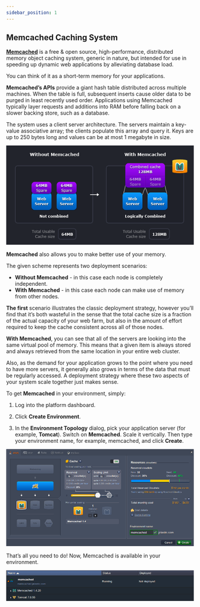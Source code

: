 ```yaml
---
sidebar_position: 1
---
```


## Memcached Caching System

**[Memcached](https://memcached.org/)** is a free & open source, high-performance, distributed memory object caching system, generic in nature, but intended for use in speeding up dynamic web applications by alleviating database load.

You can think of it as a short-term memory for your applications.

**Memcached’s APIs** provide a giant hash table distributed across multiple machines. When the table is full, subsequent inserts cause older data to be purged in least recently used order. Applications using Memcached typically layer requests and additions into RAM before falling back on a slower backing store, such as a database.

The system uses a client server architecture. The servers maintain a key-value associative array; the clients populate this array and query it. Keys are up to 250 bytes long and values can be at most 1 megabyte in size.

<div style={{
    display:'flex',
    justifyContent: 'center',
    margin: '0 0 1rem 0'
}}>

![Locale Dropdown](./img/MemcachedSystem/01-memcached-deployment-scenario.png)

</div>

**Memcached** also allows you to make better use of your memory.

The given scheme represents two deployment scenarios:

- **Without Memcached** - in this case each node is completely independent.
- **With Memcached** - in this case each node can make use of memory from other nodes.

**The first** scenario illustrates the classic deployment strategy, however you’ll find that it’s both wasteful in the sense that the total cache size is a fraction of the actual capacity of your web farm, but also in the amount of effort required to keep the cache consistent across all of those nodes.

**With Memcached**, you can see that all of the servers are looking into the same virtual pool of memory. This means that a given item is always stored and always retrieved from the same location in your entire web cluster.

Also, as the demand for your application grows to the point where you need to have more servers, it generally also grows in terms of the data that must be regularly accessed. A deployment strategy where these two aspects of your system scale together just makes sense.

To get **Memcached** in your environment, simply:

1. Log into the platform dashboard.

2. Click **Create Environment**.

3. In the **Environment Topology** dialog, pick your application server (for example, **Tomcat**). Switch on **Memcached**. Scale it vertically. Then type your environment name, for example, memcached, and click **Create**.

<div style={{
    display:'flex',
    justifyContent: 'center',
    margin: '0 0 1rem 0'
}}>

![Locale Dropdown](./img/MemcachedSystem/02-memcached-environment-topology.png)

</div>

That’s all you need to do! Now, Memcached is available in your environment.

<div style={{
    display:'flex',
    justifyContent: 'center',
    margin: '0 0 1rem 0'
}}>

![Locale Dropdown](./img/MemcachedSystem/03-environment-with-memcached-created.png)

</div>